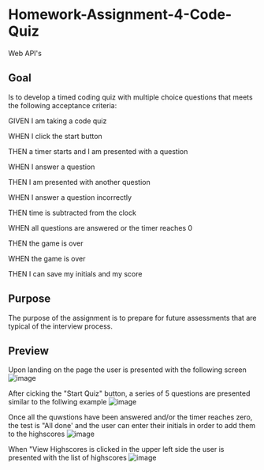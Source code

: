 # Homework-Assignment-4-Code-Quiz
Web API's

## Goal

Is to develop a timed coding quiz with multiple choice questions that meets the following acceptance criteria:

GIVEN I am taking a code quiz

WHEN I click the start button

THEN a timer starts and I am presented with a question

WHEN I answer a question

THEN I am presented with another question

WHEN I answer a question incorrectly

THEN time is subtracted from the clock

WHEN all questions are answered or the timer reaches 0

THEN the game is over

WHEN the game is over

THEN I can save my initials and my score


## Purpose

The purpose of the assignment is to prepare for future assessments that are typical of the interview process.

## Preview
Upon landing on the page the user is presented with the following screen
![image](https://user-images.githubusercontent.com/87455097/133507877-91b054b6-2cf4-4079-be4b-e155e747c112.png)

After cicking the "Start Quiz" button, a series of 5 questions are presented similar to the follwing example
![image](https://user-images.githubusercontent.com/87455097/133508016-712a9b0b-9ef3-4d99-badd-2318d7f7bdea.png)

Once all the quwstions have been answered and/or the timer reaches zero, the test is "All done' and the user can enter their initials in order to add them to the highscores
![image](https://user-images.githubusercontent.com/87455097/133508249-227b2e37-f5a9-4379-a9bc-9e68a5c81927.png)

When "View Highscores is clicked in the upper left side the user is presented with the list of highscores
![image](https://user-images.githubusercontent.com/87455097/133508429-7f15f1be-a865-4ae2-9d12-8eca5328d728.png)


